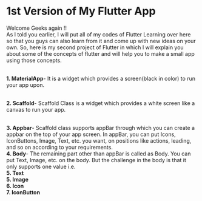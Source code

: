 # 1st Version of My Flutter App
  Welcome Geeks again !! 
  <br>As I told you earlier, I will put all of my codes of Flutter Learning over here so that you guys can also learn from it and come up with new ideas on your own. So, here is         my second project of Flutter in which I will explain you about some of the concepts of flutter and will help you to make a small app using those concepts.  
  
<br><b>1. MaterialApp</b>- It is a widget which provides a screen(black in color) to run your app upon.

<br><b>2. Scaffold</b>- Scaffold Class is a widget which provides a white screen like a canvas to run your app.

<br><b>3. Appbar</b>- Scaffold class supports appBar through which you can create a appbar on the top of your app screen. In appBar, you can put Icons, IconButtons, Image, Text, etc. you want, on positions like actions, leading, and so on according to your requirements.
<br><b>4. Body</b>- The remaining part other than appBar is called as Body. You can put Text, Image, etc. on the body. But the challenge in the body is that it only supports one value i.e. 
<br><b>5. Text</b>
<br><b>5. Image</b>
<br><b>6. Icon</b>
<br><b>7. IconButton</b>

